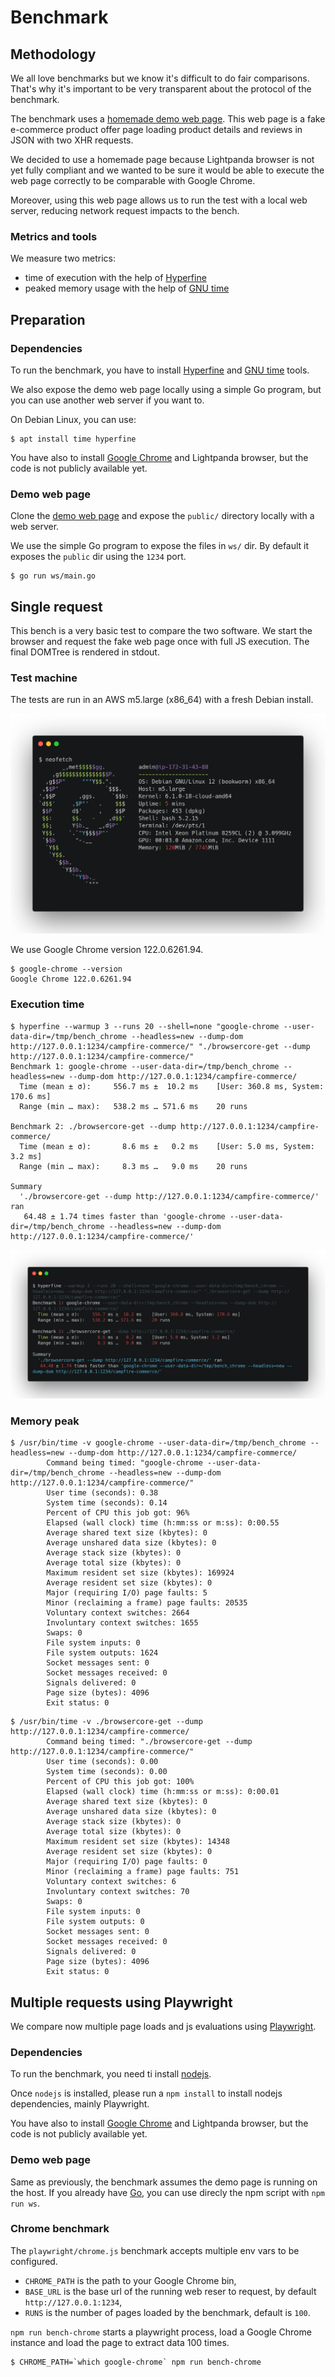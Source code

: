 # Benchmark

## Methodology

We all love benchmarks but we know it's difficult to do fair comparisons.
That's why it's important to be very transparent about the protocol of the benchmark.

The benchmark uses a [homemade demo web page](https://github.com/lightpanda-io/demo).
This web page is a fake e-commerce product offer page loading product details
and reviews in JSON with two XHR requests.

We decided to use a homemade page because Lightpanda browser is not yet fully
compliant and we wanted to be sure it would be able to execute the web page
correctly to be comparable with Google Chrome.

Moreover, using this web page allows us to run the test with a local web server,
reducing network request impacts to the bench.

### Metrics and tools

We measure two metrics:
* time of execution with the help of [Hyperfine](https://github.com/sharkdp/hyperfine)
* peaked memory usage with the help of [GNU time](https://www.gnu.org/software/time/)

## Preparation

### Dependencies

To run the benchmark, you have to install
[Hyperfine](https://github.com/sharkdp/hyperfine) and [GNU
time](https://www.gnu.org/software/time/) tools.

We also expose the demo web page locally using a simple Go program, but you
can use another web server if you want to.

On Debian Linux, you can use:
```console
$ apt install time hyperfine
```

You have also to install [Google Chrome](https://www.google.com/chrome/) and
Lightpanda browser, but the code is not publicly available yet.

### Demo web page

Clone the [demo web page](https://github.com/lightpanda-io/demo) and expose the
`public/` directory locally with a web server.

We use the simple Go program to expose the files in `ws/` dir.
By default it exposes the `public` dir using the `1234` port.

```console
$ go run ws/main.go
```

## Single request

This bench is a very basic test to compare the two software.
We start the browser and request the fake web page once with full JS execution. The final DOMTree is
rendered in stdout.

### Test machine

The tests are run in an AWS m5.large (x86_64) with a fresh Debian install.

![aws.m5 neofetch](./img/aws_m5_neofetch.png)

We use Google Chrome version 122.0.6261.94.

```console
$ google-chrome --version
Google Chrome 122.0.6261.94
```

### Execution time

```console
$ hyperfine --warmup 3 --runs 20 --shell=none "google-chrome --user-data-dir=/tmp/bench_chrome --headless=new --dump-dom http://127.0.0.1:1234/campfire-commerce/" "./browsercore-get --dump http://127.0.0.1:1234/campfire-commerce/"
Benchmark 1: google-chrome --user-data-dir=/tmp/bench_chrome --headless=new --dump-dom http://127.0.0.1:1234/campfire-commerce/
  Time (mean ± σ):     556.7 ms ±  10.2 ms    [User: 360.8 ms, System: 170.6 ms]
  Range (min … max):   538.2 ms … 571.6 ms    20 runs

Benchmark 2: ./browsercore-get --dump http://127.0.0.1:1234/campfire-commerce/
  Time (mean ± σ):       8.6 ms ±   0.2 ms    [User: 5.0 ms, System: 3.2 ms]
  Range (min … max):     8.3 ms …   9.0 ms    20 runs

Summary
  './browsercore-get --dump http://127.0.0.1:1234/campfire-commerce/' ran
   64.48 ± 1.74 times faster than 'google-chrome --user-data-dir=/tmp/bench_chrome --headless=new --dump-dom http://127.0.0.1:1234/campfire-commerce/'
```

![aws.m5 hyperfine](./img/aws_m5_hyperfine.png)

### Memory peak

```console
$ /usr/bin/time -v google-chrome --user-data-dir=/tmp/bench_chrome --headless=new --dump-dom http://127.0.0.1:1234/campfire-commerce/
        Command being timed: "google-chrome --user-data-dir=/tmp/bench_chrome --headless=new --dump-dom http://127.0.0.1:1234/campfire-commerce/"
        User time (seconds): 0.38
        System time (seconds): 0.14
        Percent of CPU this job got: 96%
        Elapsed (wall clock) time (h:mm:ss or m:ss): 0:00.55
        Average shared text size (kbytes): 0
        Average unshared data size (kbytes): 0
        Average stack size (kbytes): 0
        Average total size (kbytes): 0
        Maximum resident set size (kbytes): 169924
        Average resident set size (kbytes): 0
        Major (requiring I/O) page faults: 5
        Minor (reclaiming a frame) page faults: 20535
        Voluntary context switches: 2664
        Involuntary context switches: 1655
        Swaps: 0
        File system inputs: 0
        File system outputs: 1624
        Socket messages sent: 0
        Socket messages received: 0
        Signals delivered: 0
        Page size (bytes): 4096
        Exit status: 0
```

```console
$ /usr/bin/time -v ./browsercore-get --dump http://127.0.0.1:1234/campfire-commerce/
        Command being timed: "./browsercore-get --dump http://127.0.0.1:1234/campfire-commerce/"
        User time (seconds): 0.00
        System time (seconds): 0.00
        Percent of CPU this job got: 100%
        Elapsed (wall clock) time (h:mm:ss or m:ss): 0:00.01
        Average shared text size (kbytes): 0
        Average unshared data size (kbytes): 0
        Average stack size (kbytes): 0
        Average total size (kbytes): 0
        Maximum resident set size (kbytes): 14348
        Average resident set size (kbytes): 0
        Major (requiring I/O) page faults: 0
        Minor (reclaiming a frame) page faults: 751
        Voluntary context switches: 6
        Involuntary context switches: 70
        Swaps: 0
        File system inputs: 0
        File system outputs: 0
        Socket messages sent: 0
        Socket messages received: 0
        Signals delivered: 0
        Page size (bytes): 4096
        Exit status: 0
```

## Multiple requests using Playwright

We compare now multiple page loads and js evaluations using
[Playwright](https://playwright.dev).

### Dependencies

To run the benchmark, you need ti install [nodejs](https://nodejs.org/en/download).

Once `nodejs` is installed, please run a `npm install` to install nodejs
dependencies, mainly Playwright.

You have also to install [Google Chrome](https://www.google.com/chrome/) and
Lightpanda browser, but the code is not publicly available yet.

### Demo web page

Same as previously, the benchmark assumes the demo page is running on the host.
If you already have [Go](https://go.dev/dl), you can use direcly the npm script
with `npm run ws`.

### Chrome benchmark

The `playwright/chrome.js` benchmark accepts multiple env vars to be configured.
* `CHROME_PATH` is the path to your Google Chrome bin,
* `BASE_URL` is the base url of the running web reser to request, by default `http://127.0.0.1:1234`,
* `RUNS` is the number of pages loaded by the benchmark, default is `100`.

`npm run bench-chrome` starts a playwright process, load a Google Chrome
instance and load the page to extract data 100 times.

```
$ CHROME_PATH=`which google-chrome` npm run bench-chrome
```

